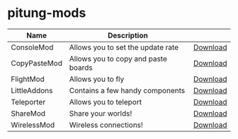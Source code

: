 # pitung-mods

| Name         | Description                         |                                                                        |
|--------------|-------------------------------------|:----------------------------------------------------------------------:|
| ConsoleMod   | Allows you to set the update rate   | [Download](http://pipe0481.heliohost.org/pitung/mods/download.php?mod=RateEr)|
| CopyPasteMod | Allows you to copy and paste boards | [Download](http://pipe0481.heliohost.org/pitung/mods/download.php?mod=CopyPasteMod)|
| FlightMod    | Allows you to fly                   |   [Download](http://pipe0481.heliohost.org/pitung/mods/download.php?mod=FlightMod)|
| LittleAddons | Contains a few handy components     | [Download](http://pipe0481.heliohost.org/pitung/mods/download.php?mod=LitteAddons)| 
| Teleporter   | Allows you to teleport              |  [Download](http://pipe0481.heliohost.org/pitung/mods/download.php?mod=Teleporter)|
| ShareMod     | Share your worlds!                  | [Download](http://pipe0481.heliohost.org/pitung/mods/download.php?mod=ShareMod)|
| WirelessMod  | Wireless connections!               | [Download](http://pipe0481.heliohost.org/pitung/mods/download.php?mod=WirelessMod)|
